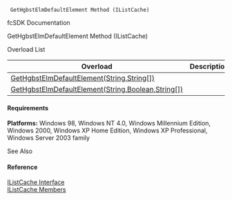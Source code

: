 ﻿     GetHgbstElmDefaultElement Method (IListCache)                                                   

fcSDK Documentation

GetHgbstElmDefaultElement Method (IListCache)

Overload List

| Overload | Description |
| --- | --- |
| [GetHgbstElmDefaultElement(String,String\[\])](fcSDK~FChoice.Foundation.Clarify.IListCache~GetHgbstElmDefaultElement(String,String[]).md) |   |
| [GetHgbstElmDefaultElement(String,Boolean,String\[\])](fcSDK~FChoice.Foundation.Clarify.IListCache~GetHgbstElmDefaultElement(String,Boolean,String[]).md) |   |

#### Requirements

**Platforms:** Windows 98, Windows NT 4.0, Windows Millennium Edition, Windows 2000, Windows XP Home Edition, Windows XP Professional, Windows Server 2003 family

See Also

#### Reference

[IListCache Interface](fcSDK~FChoice.Foundation.Clarify.IListCache.md)  
[IListCache Members](fcSDK~FChoice.Foundation.Clarify.IListCache_members.md)